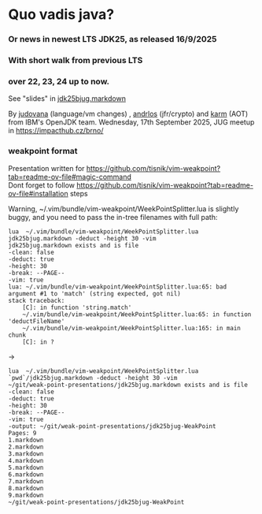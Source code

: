#             Quo vadis java?
### Or news in newest LTS JDK25, as released 16/9/2025
###      With short walk from previous LTS
###        over 22, 23, 24 up to now.

See "slides" in [jdk25bjug.markdown](jdk25bjug.markdown) 

By [judovana](https://github.com/judovana) (language/vm changes) , [andrlos](https://github.com/andrlos) (jfr/crypto) and [karm](https://github.com/karm) (AOT) from IBM's OpenJDK team.
Wednesday, 17th September 2025, JUG meetup in https://impacthub.cz/brno/

### weakpoint format
Presentation written for https://github.com/tisnik/vim-weakpoint?tab=readme-ov-file#magic-command<br>
Dont forget to follow https://github.com/tisnik/vim-weakpoint?tab=readme-ov-file#installation steps

Warning, ~/.vim/bundle/vim-weakpoint/WeekPointSplitter.lua is slightly buggy, and you need to pass the in-tree filenames with full path:

```
lua  ~/.vim/bundle/vim-weakpoint/WeekPointSplitter.lua  jdk25bjug.markdown -deduct -height 30 -vim
jdk25bjug.markdown exists and is file
-clean: false
-deduct: true
-height: 30
-break: --PAGE--
-vim: true
lua: ~/.vim/bundle/vim-weakpoint/WeekPointSplitter.lua:65: bad argument #1 to 'match' (string expected, got nil)
stack traceback:
	[C]: in function 'string.match'
	~/.vim/bundle/vim-weakpoint/WeekPointSplitter.lua:65: in function 'deductFileName'
	~/.vim/bundle/vim-weakpoint/WeekPointSplitter.lua:165: in main chunk
	[C]: in ?
```
->
```
lua  ~/.vim/bundle/vim-weakpoint/WeekPointSplitter.lua  `pwd`/jdk25bjug.markdown -deduct -height 30 -vim
~/git/weak-point-presentations/jdk25bjug.markdown exists and is file
-clean: false
-deduct: true
-height: 30
-break: --PAGE--
-vim: true
-output: ~/git/weak-point-presentations/jdk25bjug-WeakPoint
Pages: 9
1.markdown
2.markdown
3.markdown
4.markdown
5.markdown
6.markdown
7.markdown
8.markdown
9.markdown
~/git/weak-point-presentations/jdk25bjug-WeakPoint
```

